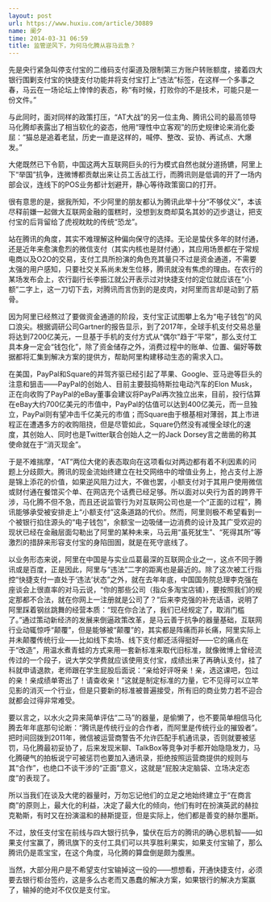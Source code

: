 ```yaml
---
layout: post
url: https://www.huxiu.com/article/30889
name: 阑夕
time: 2014-03-31 06:59
title: 监管逆风下，为何马化腾从容马云急？
---
```

先是央行紧急叫停支付宝的二维码支付渠道及限制第三方账户转账额度，接着四大银行围剿支付宝的快捷支付功能并将支付宝打上“违法”标签，在这样一个多事之春，马云在一场论坛上悻悻的表态，称“有时候，打败你的不是技术，可能只是一份文件。”

与此同时，面对同样的政策打压，“AT大战”的另一位主角、腾讯公司的最高领导马化腾却表露出了相当软化的姿态，他用“理性中立客观”的历史规律论来消化委屈：“猫总是追着老鼠，历史一直是这样的，喊停、整改、妥协、再试点、大爆发。”

大佬既然已下令箭，中国这两大互联网巨头的行为模式自然也就分道扬镳，阿里上下“举国”抗争，连微博都贡献出来让员工舌战工行，而腾讯则是低调的开了一场内部会议，连线下的POS业务都计划避开，静心等待政策窗口的打开。

很有意思的是，据我所知，不少阿里的朋友都认为腾讯此举十分“不够仗义”，本该尽释前嫌一起做大互联网金融的蛋糕时，没想到友商却莫名其妙的迈步退让，把支付宝的后背留给了虎视眈眈的传统“恐龙”。

站在腾讯的角度，其实不难理解这种偏向保守的选择。无论是蛰伏多年的财付通，还是近年来愈演愈烈的微信支付（其实内核也是财付通），其应用场景都在于常规电商以及O2O的交易，支付工具所扮演的角色充其量只不过是资金通道，不需要太强的用户感知，只要社交关系尚未发生位移，腾讯就没有焦虑的理由。在农行的某场发布会上，农行副行长李振江就公开表示过对快捷支付的定位就应该在“小额”二字上，这一刀切下去，对腾讯而言伤到的是皮肉，对阿里而言却是动到了筋骨。

因为阿里已经熬过了要做资金通道的阶段，支付宝正试图攀上名为“电子钱包”的风口浪尖。根据调研公司Gartner的报告显示，到了2017年，全球手机支付交易总量将达到7200亿美元，一旦基于手机的支付方式从“偶尔”趋于“平常”，那么支付工具本身一定会“钱包化”，除了资金储存之外，消费过程中的账单、位置、偏好等数据都将汇集到解决方案的提供方，帮助阿里构建移动生态的需求入口。

在美国，PayPal和Square的并驾齐驱已经引起了苹果、Google、亚马逊等巨头的注意和狙击——PayPal的创始人、目前主要鼓捣特斯拉电动汽车的Elon Musk，正在向收购了PayPal的eBay董事会建议将PayPal再次独立出来，目前，投行估算在eBay大约700亿美元的市值中，PayPal的估值可以达到400亿美元，而一旦独立，PayPal则有望冲击千亿美元的市值；而Square由于根基相对薄弱，其上市进程正在遭遇多方的收购阻挠，但是尽管如此，Square仍然没有减慢全球化的速度，其创始人、同时也是Twitter联合创始人之一的Jack Dorsey言之凿凿的称其使命就在于“消灭现金”。

于是不难揣摩，“AT”两位大佬的表态取向在这项看似对两边都有着不利因素的问题上分歧颇大。腾讯的现金流始终建立在社交网络中的增值业务上，抢占支付上游是锦上添花的价值，如果逆风阻力过大，不做也罢，小额支付对于其用户使用微信或财付通在餐馆买个单、在网店充个话费已经足够。所以面对以央行为首的跨界干涉，马化腾不但不急，而且还说监管行为对互联网公司也是一个“正面的过程”，腾讯能够承受被安排走上“小额支付”这条道路的代价。然而，阿里则极不希望看到一个被银行掐住源头的“电子钱包”，余额宝一边吸储一边消费的设计及其广受欢迎的现状已经在金融层面勾勒出了阿里的某种未来，马云用“虽死犹生”、“死得其所”等激烈的措辞来形容支付宝的身陷囹圄，就是在死守底线了。

以业务形态来说，阿里在中国是与实业瓜葛最深的互联网企业之一，这点不同于腾讯或是百度，正是因此，阿里与“违法”二字的距离也是最近的。除了这次被工行指控“快捷支付一直处于‘违法’状态”之外，就在去年年底，中国国务院总理李克强在座谈会上很直率的对马云说，“你的那些公司（指众多淘宝店铺），要按照我们的规定那都不合法，就在你网上一注册就是公司了？”后来李克强的补充话语，说明了阿里踩着钢丝跳舞的经营本质：“现在你合法了，我们已经规定了，取消门槛了。”通过策动新经济的发展来倒逼政策改革，是马云善于抗争的器量基础，互联网行业动辄惊呼“颠覆”，但是能够被“颠覆”的，其实都是阵痛而非长痛，阿里实际上并未颠覆传统行业——比如线下卖场、线下支付都还活得挺好——它的痛点在于“改造”，用温水煮青蛙的方式来用一套新标准来取代旧标准，就像微博上曾经流传过的一个段子，说大学交学费就应该使用支付宝，成绩出来了再确认支付，挂了科就申请退款，老师跟在学生屁股后面说：“亲给好评呀亲！亲，选这课吧，包过的亲！亲成绩单寄出了！请查收亲！”这就是制定标准的力量，它不见得可以立竿见影的消灭一个行业，但是只要新的标准被普遍接受，所有旧的商业势力若不迎合就都会过得非常难受。

要以言之，以水火之异来简单评估“二马”的器量，是偷懒了，也不要简单相信马化腾去年年底那句论断：“腾讯是传统行业的合作者，而阿里是传统行业的摧毁者”。把时间回拨到2011年，微信被运营商警告不允许匹配手机通讯录，否则就要被惩罚，马化腾最初妥协了，后来发现米聊、TalkBox等竞争对手都开始隐隐发力，马化腾硬气的拍板说宁可被惩罚也要加入通讯录，拒绝按照运营商提供的规则与其“合作”，也绝口不谈干涉的“正面”意义，这就是“屁股决定脑袋、立场决定态度”的表现了。

所以当我们在谈及大佬的器量时，万勿忘记他们的立足之地始终建立于“在商言商”的原则上，最大化的利益，决定了最大化的倾向，他们有时在扮演英武的赫拉克勒斯，有时又在扮演温和的赫斯提亚，但是实际上，他们都是善变的赫尔墨斯。

不过，放任支付宝在前线与四大银行抗争，蛰伏在后方的腾讯的确心思机智——如果支付宝赢了，腾讯旗下的支付工具们可以共享胜利果实，如果支付宝输了，那么腾讯仍是乖宝宝，在这个角度，马化腾的算盘倒是颇为腹黑。

当然，大部分用户是不希望支付宝输掉这一役的——想想看，开通快捷支付，必须要去银行柜台签约，这是多么古老而又愚蠢的解决方案，如果银行的解决方案赢了，输掉的绝对不仅仅是支付宝。

